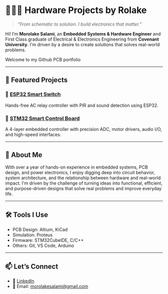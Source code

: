 # 👩🏽‍💻 Hardware Projects by Rolake

> *“From schematic to solution. I build electronics that matter.”*

Hi! I’m **Morolake Salami**, an **Embedded Systems & Hardware Engineer** and First Class graduate of Electrical & Electronics Engineering from **Covenant University**. I'm driven by a desire to create solutions that solves real-world problems.

Welcome to my Github PCB portfolio

---

## 🔧 Featured Projects

### 🔌 [ESP32 Smart Switch](projects/esp32-smart-switch/esp32-smart-switch.md)  
Hands-free AC relay controller with PIR and sound detection using ESP32.
### 🧠 [STM32 Smart Control Board](projects/stm32-smart-control-board/stm32-smart-control-board.md)  
A 4-layer embedded controller with precision ADC, motor drivers, audio I/O, and high-speed interfaces.

---

## 💬 About Me
With over a year of hands-on experience in embedded systems, PCB design, and power electronics, I enjoy digging deep into circuit behavior, system architecture, and the relationship between hardware and real-world impact. I'm driven by the challenge of turning ideas into functional, efficient, and purpose-driven designs that solve real problems and improve everyday life.

---

## 🛠️ Tools I Use
- PCB Design: Altium, KiCad  
- Simulation: Proteus  
- Firmware: STM32CubeIDE, C/C++  
- Others: Git, VS Code, Arduino

---

## 📫 Let’s Connect
- 💼 [LinkedIn](https://www.linkedin.com/in/morolakesalami)  
- 📨 Email: morolakesalami@gmail.com
